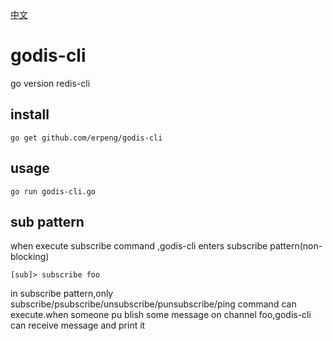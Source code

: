 [中文](/README_CN.md)
# godis-cli
  go version redis-cli

## install
	go get github.com/erpeng/godis-cli

## usage
	go run godis-cli.go

## sub pattern
  when execute  subscribe command ,godis-cli enters subscribe pattern(non-blocking)
  
	[sub]> subscribe foo
  
  in subscribe pattern,only subscribe/psubscribe/unsubscribe/punsubscribe/ping command can execute.when someone pu   blish some message on channel foo,godis-cli can receive message and print it


